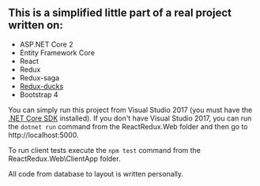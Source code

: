 ## This is a simplified little part of a real project written on:

* ASP.NET Core 2
* Entity Framework Core
* React
* Redux
* Redux-saga
* [Redux-ducks](https://github.com/erikras/ducks-modular-redux)
* Bootstrap 4

You can simply run this project from Visual Studio 2017 (you must have the [.NET Core SDK](https://dotnet.microsoft.com/download) installed).
If you don't have Visual Studio 2017, you can run the `dotnet run` command from the ReactRedux.Web folder and then go to http://localhost:5000.

To run client tests execute the `npm test` command from the ReactRedux.Web\ClientApp folder.

All code from database to layout is written personally.
